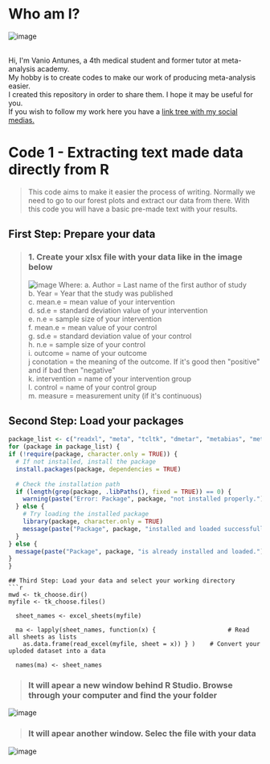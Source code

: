 # Who am I? <br>
![image](https://github.com/VanioLjrAntunes/R_codes/assets/155832432/13948857-e42c-4422-98a1-5d0db968801c)

<br>
Hi, I'm Vanio Antunes, a 4th medical student and former tutor at meta-analysis academy.<br>
My hobby is to create codes to make our work of producing meta-analysis easier.<br>
I created this repository in order to share them. I hope it may be useful for you. <br>
If you wish to follow my work here you have a <a href="https://l.instagram.com/?u=https%3A%2F%2Flinktr.ee%2Fvanio.antunes&e=AT0ZSXkXk3YTMmRxD2gIDd5L2Iqzhm4f_ghS8m0-L3Sf0IiD2zVsI-yi7JoqaKxxpfg6Bq1dqVvmrMswRk2FTZs78uJOymPfxH48xbev3vIOxRQLsoLR2Ds">link tree with my social medias.</a>





# Code 1 - Extracting text made data directly from R <br>
> This code aims to make it easier the process of writing. Normally we need to go to our forest plots and extract our data from there. With this code you will have a basic pre-made text with your results.
## First Step: Prepare your data
>### 1. Create your xlsx file with your data like in the image below
>    ![image](https://github.com/VanioAntunesMD/R_codes/assets/155832432/49d6ac3a-9a0f-414a-a936-36191235d626)
>    Where:
>    a. Author = Last name of the first author of study <br>
>    b. Year = Year that the study was published<br>
>    c. mean.e = mean value of your intervention<br>
>    d. sd.e = standard deviation value of your intervention<br>
>    e. n.e = sample size of your intervention<br>
>    f. mean.e = mean value of your control<br>
>    g. sd.e = standard deviation value of your control<br>
>    h. n.e = sample size of your control<br>
>    i. outcome = name of your outcome<br>
>    j conotation = the meaning of the outcome. If it's good then "positive" and if bad then "negative"<br>
>    k. intervention = name of your intervention group<br>
>    l. control = name of your control group<br>
>    m. measure = measurement unity (if it's continuous)<br>

## Second Step: Load your packages
  ```r
package_list <- c("readxl", "meta", "tcltk", "dmetar", "metabias", "metafor", "dplyr", "xlsx")
for (package in package_list) {
  if (!require(package, character.only = TRUE)) {
    # If not installed, install the package
    install.packages(package, dependencies = TRUE)
    
    # Check the installation path
    if (length(grep(package, .libPaths(), fixed = TRUE)) == 0) {
      warning(paste("Error: Package", package, "not installed properly."))
    } else {
      # Try loading the installed package
      library(package, character.only = TRUE)
      message(paste("Package", package, "installed and loaded successfully."))
    }
  } else {
    message(paste("Package", package, "is already installed and loaded."))
  }
}
```

```
## Third Step: Load your data and select your working directory
```r
mwd <- tk_choose.dir()
myfile <- tk_choose.files()

  sheet_names <- excel_sheets(myfile)
  
  ma <- lapply(sheet_names, function(x) {                    # Read all sheets as lists
    as.data.frame(read_excel(myfile, sheet = x)) } )    # Convert your uploded dataset into a data 
  
  names(ma) <- sheet_names
```
> ### It will apear a new window behind R Studio. Browse through your computer and find the your folder
![image](https://github.com/VanioLjrAntunes/R_codes/assets/155832432/8592c4ec-aa6c-44c2-8863-0d0ca795255f)
<br>
> ### It will apear another window. Selec the file with your data
![image](https://github.com/VanioLjrAntunes/R_codes/assets/155832432/b3f1d7c7-ba56-41d7-8ce4-76581a3738b6)
<br>
